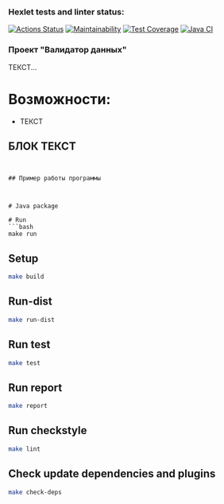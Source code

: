### Hexlet tests and linter status:
[![Actions Status](https://github.com/IPetrovRed/java-project-78/actions/workflows/hexlet-check.yml/badge.svg)](https://github.com/IPetrovRed/java-project-78/actions)
[![Maintainability](https://api.codeclimate.com/v1/badges/169916089f20649717aa/maintainability)](https://codeclimate.com/github/IPetrovRed/java-project-78/maintainability)
[![Test Coverage](https://api.codeclimate.com/v1/badges/169916089f20649717aa/test_coverage)](https://codeclimate.com/github/IPetrovRed/java-project-78/test_coverage)
[![Java CI](https://github.com/IPetrovRed/java-project-78/actions/workflows/main.yml/badge.svg?branch=main)](https://github.com/IPetrovRed/java-project-78/actions/workflows/main.yml)

### Проект "Валидатор данных"
ТЕКСТ...

# Возможности:
* ТЕКСТ

## БЛОК ТЕКСТ
```


## Пример работы программы



# Java package

# Run
```bash
make run
```

## Setup
```bash
make build
```

## Run-dist
```bash
make run-dist
```

## Run test
```bash
make test
```

## Run report
```bash
make report
```

## Run checkstyle
```bash
make lint
```

## Check update dependencies and plugins
```bash
make check-deps
```
